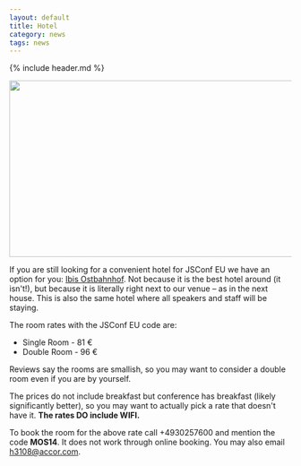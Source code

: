 ```yaml
---
layout: default
title: Hotel
category: news
tags: news
---
```


{% include header.md %}

<div class="embed_container">
  <a href="http://goo.gl/maps/vigPx" target="_blank">
    <img width="560" height="315" src="http://maps.googleapis.com/maps/api/staticmap?center=52.51057,13.42873&amp;zoom=17&amp;size=601x368&amp;sensor=false&amp;markers=color:0xE10079%7C52.51057,13.42873&amp;markers=color:0x2EFEF7%7C52.510109,13.429649&amp;visual_refresh=1">
  </a>
</div>

If you are still looking for a convenient hotel for JSConf EU we have an option for you: <a rel="nofollow" href="http://www.ibis.com/gb/hotel-3108-ibis-berlin-ostbahnhof/index.shtml" target="_blank">Ibis Ostbahnhof</a>. Not because it is the best hotel around (it isn't!), but because it is literally right next to our venue – as in the next house. This is also the same hotel where all speakers and staff will be staying.

The room rates with the JSConf EU code are:

 * Single Room - 81 €
 * Double Room - 96 €

Reviews say the rooms are smallish, so you may want to consider a double room even if you are by yourself.

The prices do not include breakfast but conference has breakfast (likely significantly better), so you may want to actually pick a rate that doesn't have it. **The rates DO include WIFI.**

To book the room for the above rate call +4930257600 and mention the code **MOS14**. It does not work through online booking. You may also email h3108@accor.com.
